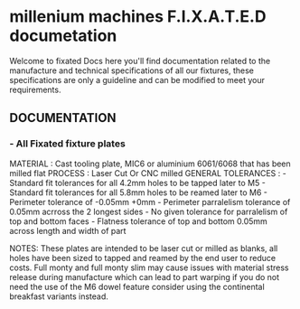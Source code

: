 # millenium machines F.I.X.A.T.E.D documetation 

Welcome to fixated Docs here you'll find documentation related to the manufacture and technical specifications of all our fixtures, these specifications are only a guideline and can be modified to meet your requirements.  


##  DOCUMENTATION

### - All Fixated fixture plates 

MATERIAL           : Cast tooling plate, MIC6 or aluminium 6061/6068 that has been milled flat
PROCESS            : Laser Cut Or CNC milled 
GENERAL TOLERANCES : - Standard fit tolerances for all 4.2mm holes to be tapped later to M5
                     - Standard fit tolerances for all 5.8mm holes to be reamed later to M6 
                     - Perimeter tolerance of -0.05mm +0mm 
                     - Perimeter parralelism tolerance of 0.05mm acrross the 2 longest sides
                     - No given tolerance for parralelism of top and bottom faces
                     - Flatness tolerance of top and bottom 0.05mm across length and width of part


NOTES: These plates are intended to be laser cut or milled as blanks, all holes have been sized to tapped and reamed by the end user to reduce costs. Full monty and full monty slim may cause issues with material stress release during manufacture which can lead to part warping if you do not need the use of the M6 dowel feature consider using the continental breakfast variants instead.  
